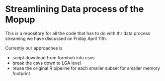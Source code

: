 # Streamlining Data process of the Mopup
This is a repository for all the code that has to do with thr data process streaming we have discussed on Friday April 11th. 

Currently our approaches is
* script download from formhub into csvs
* break the csvs down to LGA level
* reuse the original R pipeline for each smaller subset for smaller memory footprint
